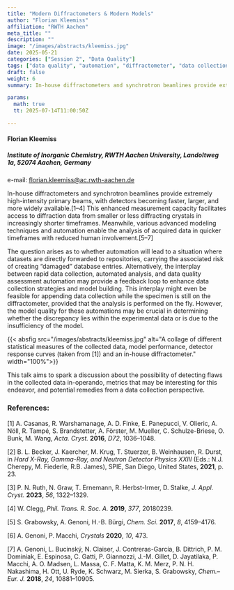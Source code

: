 ```yaml
---
title: "Modern Diffractometers & Modern Models"
author: "Florian Kleemiss"
affiliation: "RWTH Aachen"
meta_title: ""
description: ""
image: "/images/abstracts/kleemiss.jpg"
date: 2025-05-21
categories: ["Session 2", "Data Quality"]
tags: ["data quality", "automation", "diffractometer", "data collection", "data analysis"]
draft: false
weight: 6
summary: In-house diffractometers and synchrotron beamlines provide extremely high-intensity primary beams, with detectors becoming faster, larger, and more widely available. The question arises as to whether automation will lead to a situation where datasets are directly forwarded to repositories, carrying the associated risk of creating “damaged” database entries.

params:
  math: true
  tt: 2025-07-14T11:00:50Z

---
```


#### Florian Kleemiss

##### Institute of Inorganic Chemistry, RWTH Aachen University, Landoltweg 1a, 52074 Aachen, Germany

e-mail: florian.kleemiss@ac.rwth-aachen.de

In-house diffractometers and synchrotron beamlines provide extremely high-intensity primary beams, with detectors becoming faster, larger, and more widely available.[1–4] This enhanced measurement capacity facilitates access to diffraction data from smaller or less diffracting crystals in increasingly shorter timeframes. Meanwhile, various advanced modeling techniques and automation enable the analysis of acquired data in quicker timeframes with reduced human involvement.[5–7]

The question arises as to whether automation will lead to a situation where datasets are directly forwarded to repositories, carrying the associated risk of creating “damaged” database entries. Alternatively, the interplay between rapid data collection, automated analysis, and data quality assessment automation may provide a feedback loop to enhance data collection strategies and model building. This interplay might even be feasible for appending data collection while the specimen is still on the diffractometer, provided that the analysis is performed on the fly. However, the model quality for these automations may be crucial in determining whether the discrepancy lies within the experimental data or is due to the insufficiency of the model.

{{< absfig src="/images/abstracts/kleemiss.jpg" alt="A collage of different statistical measures of the collected data, model performance, detector response curves (taken from [1]) and an in-house diffractometer." width="100%">}}

This talk aims to spark a discussion about the possibility of detecting flaws in the collected data in-operando, metrics that may be interesting for this endeavor, and potential remedies from a data collection perspective.


### References:

[1] A. Casanas, R. Warshamanage, A. D. Finke, E. Panepucci, V. Olieric, A. Nöll, R. Tampé, S. Brandstetter, A. Förster, M. Mueller, C. Schulze-Briese, O. Bunk, M. Wang, *Acta. Cryst.* **2016**, *D72*, 1036–1048.

[2] B. L. Becker, J. Kaercher, M. Krug, T. Stuerzer, B. Weinhausen, R. Durst, in *Hard X-Ray, Gamma-Ray, and Neutron Detector Physics XXIII* (Eds.: N.J. Cherepy, M. Fiederle, R.B. James), SPIE, San Diego, United States, **2021**, p. 23.

[3] P. N. Ruth, N. Graw, T. Ernemann, R. Herbst-Irmer, D. Stalke, *J. Appl. Cryst.* **2023**, *56*, 1322–1329.

[4] W. Clegg, *Phil. Trans. R. Soc. A.* **2019**, *377*, 20180239.

[5] S. Grabowsky, A. Genoni, H.-B. Bürgi, *Chem. Sci.* **2017**, *8*, 4159–4176.

[6] A. Genoni, P. Macchi, *Crystals* **2020**, *10*, 473.

[7] A. Genoni, L. Bucinský, N. Claiser, J. Contreras-García, B. Dittrich, P. M. Dominiak, E. Espinosa, C. Gatti, P. Giannozzi, J.-M. Gillet, D. Jayatilaka, P. Macchi, A. O. Madsen, L. Massa, C. F. Matta, K. M. Merz, P. N. H. Nakashima, H. Ott, U. Ryde, K. Schwarz, M. Sierka, S. Grabowsky, *Chem.–Eur. J.* **2018**, *24*, 10881–10905.